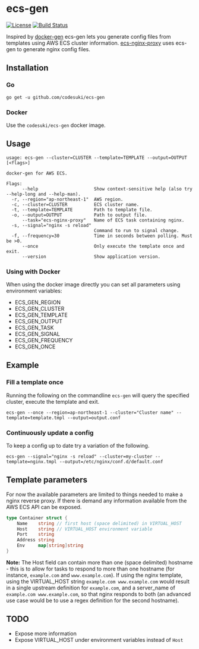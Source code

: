 # ecs-gen
[![License](http://img.shields.io/badge/license-MIT-red.svg?style=flat)](./LICENSE)
[![Build Status](http://img.shields.io/travis/codesuki/ecs-gen.svg?style=flat)](https://travis-ci.org/codesuki/ecs-gen)

Inspired by [docker-gen](https://github.com/jwilder/docker-gen) ecs-gen lets you generate config files from templates using AWS ECS cluster information. [ecs-nginx-proxy](https://github.com/codesuki/ecs-nginx-proxy) uses ecs-gen to generate nginx config files.

## Installation
### Go
`go get -u github.com/codesuki/ecs-gen`

### Docker
Use the `codesuki/ecs-gen` docker image.

## Usage
```
usage: ecs-gen --cluster=CLUSTER --template=TEMPLATE --output=OUTPUT [<flags>]

docker-gen for AWS ECS.

Flags:
      --help                     Show context-sensitive help (also try --help-long and --help-man).
  -r, --region="ap-northeast-1"  AWS region.
  -c, --cluster=CLUSTER          ECS cluster name.
  -t, --template=TEMPLATE        Path to template file.
  -o, --output=OUTPUT            Path to output file.
      --task="ecs-nginx-proxy"   Name of ECS task containing nginx.
  -s, --signal="nginx -s reload"
                                 Command to run to signal change.
  -f, --frequency=30             Time in seconds between polling. Must be >0.
      --once                     Only execute the template once and exit.
      --version                  Show application version.
```

### Using with Docker
When using the docker image directly you can set all parameters using environment variables:
* ECS_GEN_REGION
* ECS_GEN_CLUSTER
* ECS_GEN_TEMPLATE
* ECS_GEN_OUTPUT
* ECS_GEN_TASK
* ECS_GEN_SIGNAL
* ECS_GEN_FREQUENCY
* ECS_GEN_ONCE

## Example
### Fill a template once
Running the following on the commandline `ecs-gen` will query the specified cluster, execute the template and exit.
```
ecs-gen --once --region=ap-northeast-1 --cluster="Cluster name" --template=template.tmpl --output=output.conf
```


### Continuously update a config
To keep a config up to date try a variation of the following.
```
ecs-gen --signal="nginx -s reload" --cluster=my-cluster --template=nginx.tmpl --output=/etc/nginx/conf.d/default.conf
```

## Template parameters
For now the available parameters are limited to things needed to make a nginx reverse proxy. If there is demand any information available from the AWS ECS API can be exposed.

```go
type Container struct {
    Name    string // first host (space delimited) in VIRTUAL_HOST
    Host    string // VIRTUAL_HOST environment variable
    Port    string
    Address string
    Env     map[string]string
}
```

**Note:** The Host field can contain more than one (space delimited) hostname - this is to allow for tasks to respond to more than one hostname (for instance, `example.com` and `www.example.com`). If using the nginx template, using the VIRTUAL_HOST string `example.com www.example.com` would result in a single upstream definition for `example.com`, and a server_name of `example.com www.example.com`, so that nginx responds to both (an advanced use case would be to use a regex definition for the second hostname).

## TODO
* Expose more information
* Expose VIRTUAL_HOST under environment variables instead of `Host`
